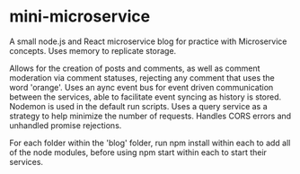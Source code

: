# mini-microservice
A small node.js and React microservice blog for practice with Microservice concepts. Uses memory to replicate storage.

Allows for the creation of posts and comments, as well as comment moderation via comment statuses, rejecting any comment that uses the word 'orange'.
Uses an aync event bus for event driven communication between the services, able to facilitate event syncing as history is stored. Nodemon is used in the default run scripts.
Uses a query service as a strategy to help minimize the number of requests.
Handles CORS errors and unhandled promise rejections.

For each folder within the 'blog' folder, run npm install within each to add all of the node modules, before using npm start within each to start their services. 
